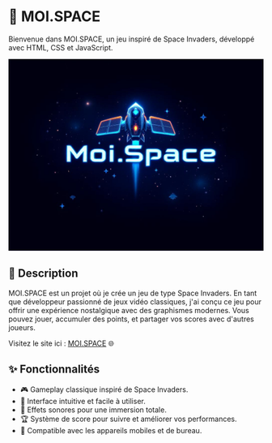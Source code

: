 # 🚀 MOI.SPACE

Bienvenue dans MOI.SPACE, un jeu inspiré de Space Invaders, développé avec HTML, CSS et JavaScript.

![Logo MOI.SPACE](./asset/MoiSpace.jpg)

## 📝 Description

MOI.SPACE est un projet où je crée un jeu de type Space Invaders. En tant que développeur passionné de jeux vidéo classiques, j'ai conçu ce jeu pour offrir une expérience nostalgique avec des graphismes modernes. Vous pouvez jouer, accumuler des points, et partager vos scores avec d'autres joueurs.

Visitez le site ici : [MOI.SPACE](https://votre-url-ici.com) 🌐

## ✨ Fonctionnalités

- 🎮 Gameplay classique inspiré de Space Invaders.
- 🚀 Interface intuitive et facile à utiliser.
- 🌌 Effets sonores pour une immersion totale.
- 🏆 Système de score pour suivre et améliorer vos performances.
- 📱 Compatible avec les appareils mobiles et de bureau.
